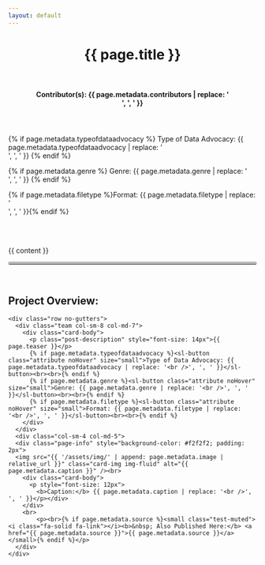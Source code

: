 ```yaml
---
layout: default
---
```


<style>
  hr.rounded {
  border-top: 5px solid #bbb;
  border-radius: 5px;
}

  sl-button.attribute::part(base):hover {
    transform: scale(0) rotate(0deg);
  }

 .noHover{
    pointer-events: none;
 }
  
</style>

<div class="page">
  <header class="page-header">
    <h1 class="page-title">{{ page.title }}</h1><br>
    <h4><b>Contributor(s):</b> {{ page.metadata.contributors | replace: '<br />', ', ' }}</h4>
  </header>

{% if page.metadata.typeofdataadvocacy %}
<sl-button class="attribute noHover">Type of Data Advocacy: {{ page.metadata.typeofdataadvocacy | replace: '<br />', ', ' }}</sl-button>
{% endif %}

{% if page.metadata.genre %}
<sl-button class="attribute noHover">Genre: {{ page.metadata.genre | replace: '<br />', ', ' }}</sl-button>
{% endif %}

{% if page.metadata.filetype %}<sl-button class="attribute noHover">Format: {{ page.metadata.filetype | replace: '<br />', ', ' }}</sl-button>{% endif %}

<br><br>

  <article>{{ content }}</article>

  <hr class="rounded">
  <br>

  <h2>Project Overview:</h2>

    <div class="row no-gutters">
      <div class="team col-sm-8 col-md-7">
        <div class="card-body">
          <p class="post-description" style="font-size: 14px">{{ page.teaser }}</p>
          {% if page.metadata.typeofdataadvocacy %}<sl-button class="attribute noHover" size="small">Type of Data Advocacy: {{ page.metadata.typeofdataadvocacy | replace: '<br />', ', ' }}</sl-button><br><br>{% endif %}
          {% if page.metadata.genre %}<sl-button class="attribute noHover" size="small">Genre: {{ page.metadata.genre | replace: '<br />', ', ' }}</sl-button><br><br>{% endif %}
          {% if page.metadata.filetype %}<sl-button class="attribute noHover" size="small">Format: {{ page.metadata.filetype | replace: '<br />', ', ' }}</sl-button><br><br>{% endif %}
        </div>
      </div>
      <div class="col-sm-4 col-md-5">
      <div class="page-info" style="background-color: #f2f2f2; padding: 2px">
      <img src="{{ '/assets/img/' | append: page.metadata.image | relative_url }}" class="card-img img-fluid" alt="{{ page.metadata.caption }}" /><br>
        <div class="card-body">
          <p style="font-size: 12px">
            <b>Caption:</b> {{ page.metadata.caption | replace: '<br />', ', ' }}</p></div>
        </div>
        <br>
            <p><br>{% if page.metadata.source %}<small class="test-muted"><i class="fa-solid fa-link"></i><b>&nbsp; Also Published Here:</b> <a href="{{ page.metadata.source }}">{{ page.metadata.source }}</a></small>{% endif %}</p>
      </div>
    </div>
    
</div>
